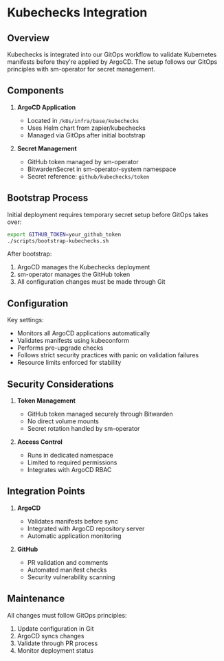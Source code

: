# Kubechecks Integration

## Overview

Kubechecks is integrated into our GitOps workflow to validate Kubernetes manifests before they're applied by ArgoCD. The
setup follows our GitOps principles with sm-operator for secret management.

## Components

1. **ArgoCD Application**

   - Located in `/k8s/infra/base/kubechecks`
   - Uses Helm chart from zapier/kubechecks
   - Managed via GitOps after initial bootstrap

2. **Secret Management**
   - GitHub token managed by sm-operator
   - BitwardenSecret in sm-operator-system namespace
   - Secret reference: `github/kubechecks/token`

## Bootstrap Process

Initial deployment requires temporary secret setup before GitOps takes over:

```bash
export GITHUB_TOKEN=your_github_token
./scripts/bootstrap-kubechecks.sh
```

After bootstrap:

1. ArgoCD manages the Kubechecks deployment
2. sm-operator manages the GitHub token
3. All configuration changes must be made through Git

## Configuration

Key settings:

- Monitors all ArgoCD applications automatically
- Validates manifests using kubeconform
- Performs pre-upgrade checks
- Follows strict security practices with panic on validation failures
- Resource limits enforced for stability

## Security Considerations

1. **Token Management**

   - GitHub token managed securely through Bitwarden
   - No direct volume mounts
   - Secret rotation handled by sm-operator

2. **Access Control**
   - Runs in dedicated namespace
   - Limited to required permissions
   - Integrates with ArgoCD RBAC

## Integration Points

1. **ArgoCD**

   - Validates manifests before sync
   - Integrated with ArgoCD repository server
   - Automatic application monitoring

2. **GitHub**
   - PR validation and comments
   - Automated manifest checks
   - Security vulnerability scanning

## Maintenance

All changes must follow GitOps principles:

1. Update configuration in Git
2. ArgoCD syncs changes
3. Validate through PR process
4. Monitor deployment status
